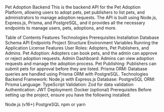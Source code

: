 Pet Adoption Backend
This is the backend API for the Pet Adoption Platform, allowing users to adopt pets, pet publishers to list pets, and administrators to manage adoption requests. The API is built using Node.js, Express.js, Prisma, and PostgreSQL, and it provides all the necessary endpoints to manage users, pets, adoptions, and more.

Table of Contents
Features
Technologies
Prerequisites
Installation
Database Schema
API Endpoints
Project Structure
Environment Variables
Running the Application
License
Features
User Roles: Adopters, Pet Publishers, and Admins.
Pet Adoption: Adopters can book pets, and the admin can approve or reject adoption requests.
Admin Dashboard: Admins can view adoption requests and manage the adoption process.
Pet Publishing: Publishers can submit pets for approval before they are listed.
Prisma ORM: Database queries are handled using Prisma ORM with PostgreSQL.
Technologies
Backend Framework: Node.js with Express.js
Database: PostgreSQL
ORM: Prisma
Language: TypeScript
Validation: Zod for data validation
Authentication: JWT
Deployment: Docker (optional)
Prerequisites
Before setting up the project, ensure you have the following installed:

Node.js (v16+)
PostgreSQL
npm or yarn
